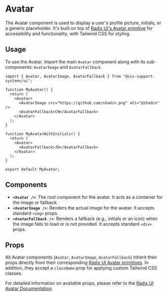 # Avatar

The Avatar component is used to display a user's profile picture, initials, or a generic placeholder. It's built on top of [Radix UI's Avatar primitive](https://www.radix-ui.com/primitives/docs/components/avatar) for accessibility and functionality, with Tailwind CSS for styling.

## Usage

To use the Avatar, import the main `Avatar` component along with its sub-components: `AvatarImage` and `AvatarFallback`.

```tsx
import { Avatar, AvatarImage, AvatarFallback } from "@css-support-systems/ui";

function MyAvatar() {
  return (
    <Avatar>
      <AvatarImage src="https://github.com/shadcn.png" alt="@shadcn" />
      <AvatarFallback>CN</AvatarFallback>
    </Avatar>
  );
}

function MyAvatarWithInitials() {
  return (
    <Avatar>
      <AvatarFallback>JD</AvatarFallback>
    </Avatar>
  );
}

export default MyAvatar;
```

## Components

*   **`<Avatar />`**: The root component for the avatar. It acts as a container for the image or fallback.
*   **`<AvatarImage />`**: Renders the actual image for the avatar. It accepts standard `<img>` props.
*   **`<AvatarFallback />`**: Renders a fallback (e.g., initials or an icon) when the image fails to load or is not provided. It accepts standard `<div>` props.

## Props

All Avatar components (`Avatar`, `AvatarImage`, `AvatarFallback`) inherit their props directly from their corresponding [Radix UI Avatar primitives](https://www.radix-ui.com/primitives/docs/components/avatar). In addition, they accept a `className` prop for applying custom Tailwind CSS classes.

For detailed information on available props, please refer to the [Radix UI Avatar Documentation](https://www.radix-ui.com/primitives/docs/components/avatar).
